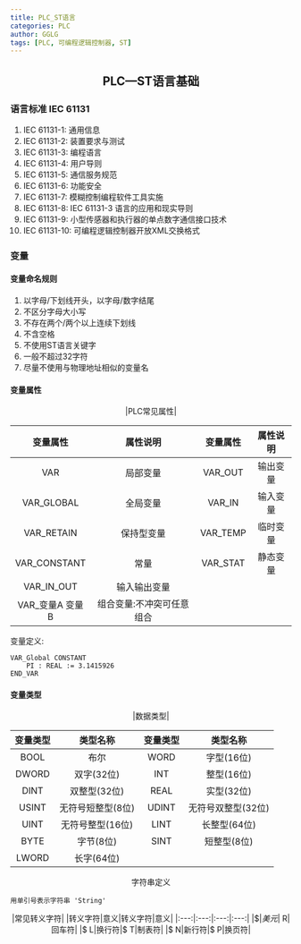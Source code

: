 ```yaml
---
title: PLC_ST语言
categories: PLC
author: GGLG
tags: [PLC, 可编程逻辑控制器, ST]
---
```


## <center>PLC—ST语言基础

### 语言标准 IEC 61131


1. IEC 61131-1: 通用信息
2. IEC 61131-2: 装置要求与测试
3. IEC 61131-3: 编程语言
4. IEC 61131-4: 用户导则
5. IEC 61131-5: 通信服务规范
6. IEC 61131-6: 功能安全
7. IEC 61131-7: 模糊控制编程软件工具实施
8. IEC 61131-8: IEC 61131-3 语言的应用和现实导则
9. IEC 61131-9: 小型传感器和执行器的单点数字通信接口技术
10. IEC 61131-10: 可编程逻辑控制器开放XML交换格式


### 变量

#### 变量命名规则


1. 以字母/下划线开头，以字母/数字结尾
2. 不区分字母大小写
3. 不存在两个/两个以上连续下划线
4. 不含空格
5. 不使用ST语言关键字
6. 一般不超过32字符
7. 尽量不使用与物理地址相似的变量名


#### 变量属性

<center>|PLC常见属性|

|变量属性|属性说明|变量属性|属性说明|
|:---:|:---:|:---:|:---:|
|VAR|局部变量|VAR_OUT|输出变量|
|VAR_GLOBAL|全局变量|VAR_IN|输入变量|
|VAR_RETAIN|保持型变量|VAR_TEMP|临时变量|
|VAR_CONSTANT|常量|VAR_STAT|静态变量|
|VAR_IN_OUT|输入输出变量|
|VAR_变量A 变量B|组合变量:不冲突可任意组合

</center>

变量定义:

```
VAR_Global CONSTANT
    PI : REAL := 3.1415926
END_VAR
```
#### 变量类型
<center>|数据类型|

|变量类型|类型名称|变量类型|类型名称|
|:---:|:---:|:---:|:---:|
|BOOL|布尔|WORD|字型(16位)|
|DWORD|双字(32位)|INT|整型(16位)|
|DINT|双整型(32位)|REAL|实型(32位)|
|USINT|无符号短整型(8位)|UDINT|无符号双整型(32位)|
|UINT|无符号整型(16位)|LINT|长整型(64位)|
|BYTE|字节(8位)|SINT|短整型(8位)|
|LWORD|长字(64位)|||
</center>

<center>字符串定义</center>

```
用单引号表示字符串 'String'
```
<center>

|常见转义字符|
|转义字符|意义|转义字符|意义|
|:---:|:---:|:---:|:---:|
|$$|美元|$ R|回车符|
|$ L|换行符|$ T|制表符|
|$ N|新行符|$ P|换页符|

</center>